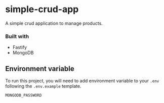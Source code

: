 # simple-crud-app

A simple crud application to manage products.

### Built with
- Fastify
- MongoDB 

## Environment variable

To run this project, you will need to add environment variable to your `.env` following the `.env.example` template. 

`MONGODB_PASSWORD`
